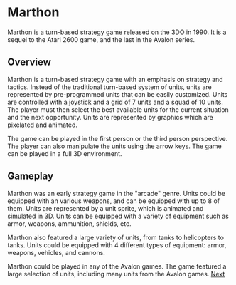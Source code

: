 # Marthon

Marthon is a turn-based strategy game released on the 3DO in 1990. It is a sequel to the Atari 2600 game, and the last in the Avalon series.

## Overview

Marthon is a turn-based strategy game with an emphasis on strategy and tactics. Instead of the traditional turn-based system of units, units are represented by pre-programmed units that can be easily customized. Units are controlled with a joystick and a grid of 7 units and a squad of 10 units. The player must then select the best available units for the current situation and the next opportunity. Units are represented by graphics which are pixelated and animated.

The game can be played in the first person or the third person perspective. The player can also manipulate the units using the arrow keys. The game can be played in a full 3D environment.

## Gameplay

Marthon was an early strategy game in the "arcade" genre. Units could be equipped with an various weapons, and can be equipped with up to 8 of them. Units are represented by a unit sprite, which is animated and simulated in 3D. Units can be equipped with a variety of equipment such as armor, weapons, ammunition, shields, etc.

Marthon also featured a large variety of units, from tanks to helicopters to tanks. Units could be equipped with 4 different types of equipment: armor, weapons, vehicles, and cannons.

Marthon could be played in any of the Avalon games. The game featured a large selection of units, including many units from the Avalon games.
[Next](38.md)